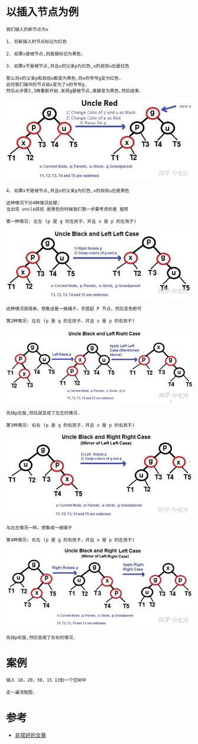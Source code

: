 # 以插入节点为例

    我们插入的新节点为x
    
    1. 将新插入的节点标记为红色
    
    2. 如果x是根节点,则直接标记为黑色.
    
    3. 如果x不是根节点,并且x的父亲p为红色,x的叔叔u也是红色
    
    那么将x的父亲p和叔叔u都变为黑色,将x的爷爷g变为红色.
    此时我们操作的节点由x变为了x的爷爷g.
    然后从步骤2,3再重新开始.发现g是根节点,直接变为黑色,然后结束.
    
![](../../../pics/叔叔为红色.jpg)

    4. 如果x不是根节点,并且x的父亲p为红色,x的叔叔u也是黑色
    
    这种情况下分4种情况处理:
    当出现 uncle叔叔 是黑色的时候我们第一步要考虑的是 旋转
    
    第一种情况: 左左 (p 是 g 的左孩子，并且 x 是 p 的左孩子)

![](../../../pics/左左.jpg)        
    
    这种情况很简单，想象这是一根绳子，手提起 P 节点，然后变色即可
    
    第2种情况: 左右 (p 是 g 的左孩子，并且 x 是 p 的右孩子)
    
![](../../../pics/左右.jpg)

    先绕p左旋,然后就变成了左左的情况.    
    
    第3种情况: 右右 (p 是 g 的右孩子，并且 x 是 p 的右孩子)
    
![](../../../pics/右右.jpg)    
    
    与左左情况一样，想象成一根绳子
    
    第4种情况: 右左 (p 是 g 的右孩子，并且 x 是 p 的左孩子)
    
![](../../../pics/右左.jpg)    
    
    先绕p右旋,然后变成了右右的情况.

# 案例

    插入 10，20，30，15 13到一个空树中    
    
    走一遍流程图.

# 参考

- [非常好的文章](https://zhuanlan.zhihu.com/p/79980618)    